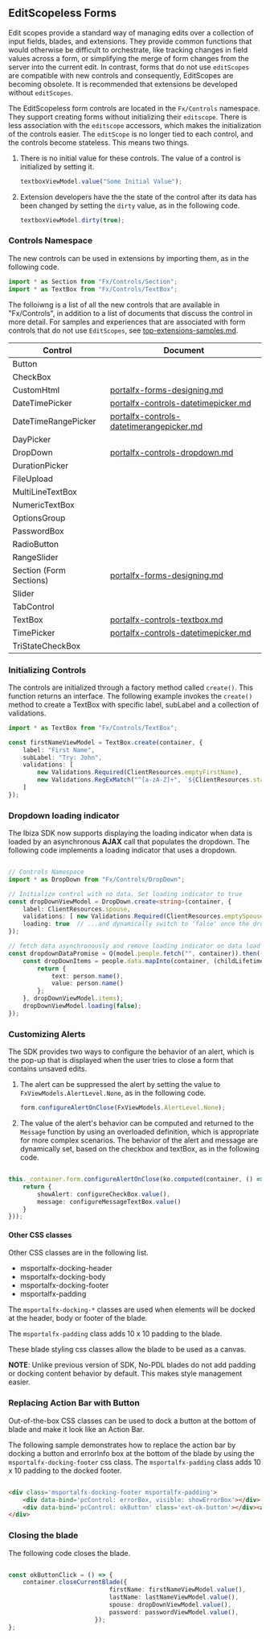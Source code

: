 
<a name="editscopeless-forms"></a>
## EditScopeless Forms

Edit scopes provide a standard way of managing edits over a collection of input fields, blades, and extensions. They provide common functions that would otherwise be difficult to orchestrate, like tracking changes in field values across a form, or simplifying the merge  of form changes from the server into the current edit. In contrast, forms that do not use  `editScopes` are compatible with new controls and consequently, EditScopes are becoming obsolete. It is recommended that extensions be developed without `editScopes`.

<!-- TODO: Determine whether controls like OptionsGroup, that are not located in Fx/Controls, are considered part of the EditScopeless pattern.   -->

The EditScopeless form controls are located in the `Fx/Controls` namespace. They support creating forms without initializing their `editscope`. There is less  association with the `editscope` accessors, which makes the initialization of the controls easier. The  `editScope` is no longer tied to each control, and the controls become stateless. This means two things.

1. There is no initial value for these controls.  The value of a control is initialized by setting it.

    ```ts
    textboxViewModel.value("Some Initial Value");
    ```  

1. Extension developers have the the state of the control after its data has been changed by setting the `dirty` value, as in the following code.

    ```ts
    textboxViewModel.dirty(true);
    ```  
 

<a name="editscopeless-forms-controls-namespace"></a>
### Controls Namespace

The new controls can be used in extensions by importing them, as in the following code.

```ts
import * as Section from "Fx/Controls/Section";
import * as TextBox from "Fx/Controls/TextBox";
``` 

<!-- TODO: Determine whether controls outside of "Fx/Controls" should be included in the table.  -->

The folloiwng is a list of all the new controls that are available in "Fx/Controls", in addition to  a list of documents that discuss the control in more detail. For samples and experiences that are associated with form controls that do not use `EditScopes`, see [top-extensions-samples.md](top-extensions-samples.md).

| Control                 | Document                                                                             | 
| ----------------------- | ------------------------------------------------------------------------------------ |  
| Button                  |                                                                                      | 
| CheckBox                |                                                                                      | 
| CustomHtml              | [portalfx-forms-designing.md](portalfx-forms-designing.md)                             | 
| DateTimePicker          | [portalfx-controls-datetimepicker.md](portalfx-controls-datetimepicker.md)           |  
| DateTimeRangePicker     | [portalfx-controls-datetimerangepicker.md](portalfx-controls-datetimerangepicker.md) | 
| DayPicker               |                                                                                      | 
| DropDown                | [portalfx-controls-dropdown.md](portalfx-controls-dropdown.md)                       | 
| DurationPicker          |                                                                                      | 
| FileUpload              |                                                                                      | 
| MultiLineTextBox        |                                                                                      | 
| NumericTextBox          |                                                                                      | 
| OptionsGroup            |                                                                                      | 
| PasswordBox             |                                                                                      | 
| RadioButton             |                                                                                      | 
| RangeSlider             |                                                                                      | 
| Section (Form Sections) | [portalfx-forms-designing.md](portalfx-forms-designing.md)                             | 
| Slider                  |                                                                                      | 
| TabControl              |                                                                                      | 
| TextBox                 | [portalfx-controls-textbox.md](portalfx-controls-textbox.md)                         |
| TimePicker              | [portalfx-controls-datetimepicker.md](portalfx-controls-datetimepicker.md)           | 
| TriStateCheckBox        |                                                                                      | 

<a name="editscopeless-forms-initializing-controls"></a>
### Initializing Controls

The controls are initialized through a factory method called `create()`. This function returns an interface. The following example invokes the `create()` method to create a TextBox with specific label, subLabel and a collection of validations.

```ts
import * as TextBox from "Fx/Controls/TextBox";

const firstNameViewModel = TextBox.create(container, {
    label: "First Name",
    subLabel: "Try: John",
    validations: [
        new Validations.Required(ClientResources.emptyFirstName),
        new Validations.RegExMatch("^[a-zA-Z]+", `${ClientResources.startsWithLetterValidationMessage} <a href="https://www.bing.com/search?q=Personal+names+around+the+world" target="_blank">${ClientResources.clickForMoreInfo}</a>`)
    ]
});
```

<a name="editscopeless-forms-dropdown-loading-indicator"></a>
### Dropdown loading indicator

The Ibiza SDK now supports displaying the loading indicator when data is loaded by an asynchronous **AJAX** call that populates the dropdown. The following code implements a loading indicator that uses a dropdown.

```ts

// Controls Namespace
import * as DropDown from "Fx/Controls/DropDown";

// Initialize control with no data. Set loading indicator to true
const dropDownViewModel = DropDown.create<string>(container, {
    label: ClientResources.spouse,
    validations: [ new Validations.Required(ClientResources.emptySpouse) ],
    loading: true  // ...and dynamically switch to 'false' once the dropdown items are loaded.
});

// fetch data asynchronously and remove loading indicator on data load
const dropdownDataPromise = Q(model.people.fetch("", container)).then((people) => {
    const dropDownItems = people.data.mapInto(container, (childLifetime: MsPortalFx.Base.LifetimeManager, person: SamplesExtension.DataModels.Person) => {
        return {
            text: person.name(),
            value: person.name()
        };
    }, dropDownViewModel.items);
    dropDownViewModel.loading(false);
});
```

<a name="editscopeless-forms-customizing-alerts"></a>
### Customizing Alerts

The SDK provides two ways to configure the behavior of an alert, which is the pop-up that is displayed when the  user tries to close a form that contains unsaved edits. 


1. The alert can be suppressed the alert by setting the value to `FxViewModels.AlertLevel.None`, as in the following code.

    ```ts
    form.configureAlertOnClose(FxViewModels.AlertLevel.None);
    ```

1. The value of the alert's behavior can be computed and returned to the `Message` function by using an overloaded definition, which is appropriate for more complex scenarios. The behavior of the alert and message are dynamically set, based on the checkbox and textBox, as in the following code.

```ts

this._container.form.configureAlertOnClose(ko.computed(container, () => {
    return {
        showAlert: configureCheckBox.value(),
        message: configureMessageTextBox.value()
    }
}));

```

<a name="editscopeless-forms-customizing-alerts-other-css-classes"></a>
#### Other CSS classes

Other CSS classes are in the following list.

* msportalfx-docking-header
* msportalfx-docking-body
* msportalfx-docking-footer
* msportalfx-padding

 The `msportalfx-docking-*` classes are used when elements will be docked at the header, body or footer of the blade. 

<!-- TODO: Determine whether 10 x 10 is px or some other unit of measurement. -->
The `msportalfx-padding` class adds 10 x 10 padding to the blade.

These blade styling css classes  allow the blade to be used as a canvas.

**NOTE**: Unlike previous version of SDK, No-PDL blades do not add padding or docking content behavior by default. This  makes style management easier.

<a name="editscopeless-forms-replacing-action-bar-with-button"></a>
### Replacing Action Bar with Button

Out-of-the-box CSS classes can be used to dock a button at the bottom of blade and make it look like an Action Bar.

The following sample demonstrates how to replace the action bar by docking a button and errorInfo box at the bottom of the blade by using the `msportalfx-docking-footer` css class. The `msportalfx-padding` class  adds 10 x 10 padding to the docked footer.

```html

<div class='msportalfx-docking-footer msportalfx-padding'>
    <div data-bind='pcControl: errorBox, visible: showErrorBox'></div>
    <div data-bind='pcControl: okButton' class='ext-ok-button'></div><a>Link</a>
</div>

```

<a name="editscopeless-forms-closing-the-blade"></a>
### Closing the blade

The following code closes the blade.

```ts

const okButtonClick = () => {
    container.closeCurrentBlade({
                            firstName: firstNameViewModel.value(),
                            lastName: lastNameViewModel.value(),
                            spouse: dropDownViewModel.value(),
                            password: passwordViewModel.value(),
                        });
};
```